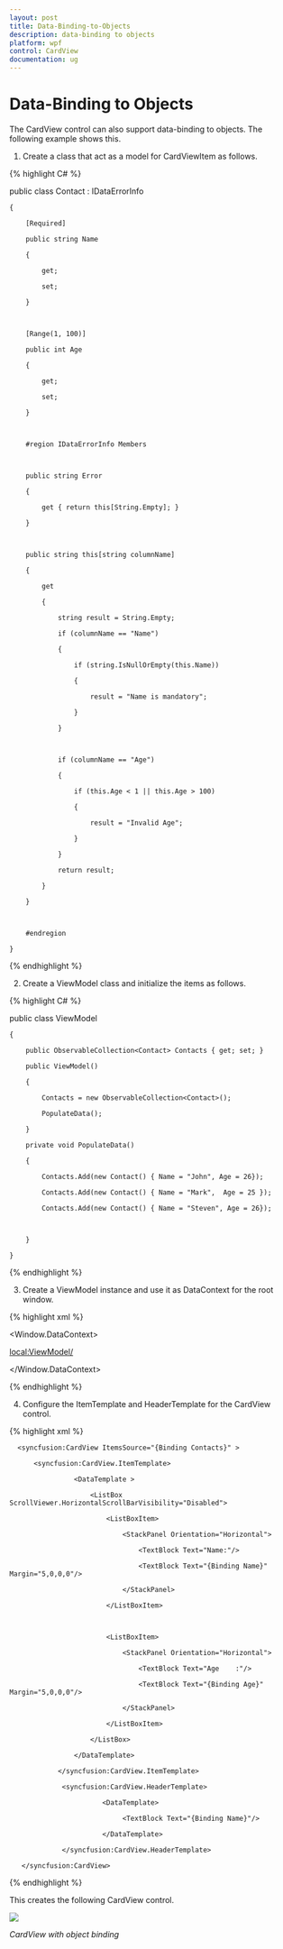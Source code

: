 ```yaml
---
layout: post
title: Data-Binding-to-Objects
description: data-binding to objects
platform: wpf
control: CardView
documentation: ug
---
```


# Data-Binding to Objects

The CardView control can also support data-binding to objects. The following example shows this.

1. Create a class that act as a model for CardViewItem as follows.

{% highlight C# %}

  public class Contact : IDataErrorInfo

    {

        [Required]

        public string Name

        {

            get;

            set;            

        }



        [Range(1, 100)]

        public int Age

        {

            get;

            set;            

        }        



        #region IDataErrorInfo Members



        public string Error

        {

            get { return this[String.Empty]; }

        }



        public string this[string columnName]

        {

            get 

            {

                string result = String.Empty;

                if (columnName == "Name")

                {

                    if (string.IsNullOrEmpty(this.Name))

                    {

                        result = "Name is mandatory";

                    }

                }



                if (columnName == "Age")

                {

                    if (this.Age < 1 || this.Age > 100)

                    {

                        result = "Invalid Age";

                    }

                }

                return result;

            }

        }



        #endregion

    }


{% endhighlight %}




2. Create a ViewModel class and initialize the items as follows.

{% highlight C# %}

   public class ViewModel

    {

        public ObservableCollection<Contact> Contacts { get; set; }

        public ViewModel()

        {

            Contacts = new ObservableCollection<Contact>();

            PopulateData();

        }

        private void PopulateData()

        {            

            Contacts.Add(new Contact() { Name = "John", Age = 26});

            Contacts.Add(new Contact() { Name = "Mark",  Age = 25 });

            Contacts.Add(new Contact() { Name = "Steven", Age = 26});



        }

    }


{% endhighlight %}


3. Create a ViewModel instance and use it as DataContext for the root window.

{% highlight xml %}

<Window.DataContext>

   <local:ViewModel/>

</Window.DataContext>


{% endhighlight %}




4. Configure the ItemTemplate and HeaderTemplate for the CardView control.

{% highlight xml %}

      <syncfusion:CardView ItemsSource="{Binding Contacts}" >

          <syncfusion:CardView.ItemTemplate>

                    <DataTemplate >

                        <ListBox ScrollViewer.HorizontalScrollBarVisibility="Disabled">

                            <ListBoxItem>

                                <StackPanel Orientation="Horizontal">

                                    <TextBlock Text="Name:"/>

                                    <TextBlock Text="{Binding Name}" Margin="5,0,0,0"/>

                                </StackPanel>

                            </ListBoxItem>



                            <ListBoxItem>

                                <StackPanel Orientation="Horizontal">

                                    <TextBlock Text="Age    :"/>

                                    <TextBlock Text="{Binding Age}" Margin="5,0,0,0"/>

                                </StackPanel>

                            </ListBoxItem>

                        </ListBox>

                    </DataTemplate>

                </syncfusion:CardView.ItemTemplate>

                 <syncfusion:CardView.HeaderTemplate>

                           <DataTemplate>

                                <TextBlock Text="{Binding Name}"/>

                           </DataTemplate>

                 </syncfusion:CardView.HeaderTemplate>

       </syncfusion:CardView>


{% endhighlight %}


This creates the following CardView control.

![](Data-Binding-to-Objects_images/Data-Binding-to-Objects_img1.png)

_CardView with object binding_


